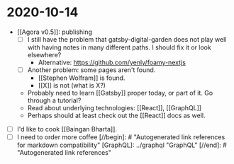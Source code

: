 # 2020-10-14

 - [[Agora v0.5]]: publishing
    - [ ] I still have the problem that gatsby-digital-garden does not play well with having notes in many different paths. I should fix it or look elsewhere?
      - Alternative: https://github.com/yenly/foamy-nextjs
    - [ ] Another problem: some pages aren't found.
      - [[Stephen Wolfram]] is found.
      - [[X]] is not (what is X?)
    - Probably need to learn [[Gatsby]] proper today, or part of it. Go through a tutorial?
     - Read about underlying technologies: [[React]], [[GraphQL]]
    - Perhaps should at least check out the [[React]] docs as well.
 - [ ] I'd like to cook [[Baingan Bharta]].
 - [ ] I need to order more coffee
[//begin]: # "Autogenerated link references for markdown compatibility"
[GraphQL]: ../graphql "GraphQL"
[//end]: # "Autogenerated link references"